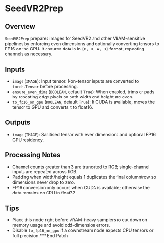 # SeedVR2Prep


## Overview
`SeedVR2Prep` prepares images for SeedVR2 and other VRAM-sensitive pipelines by enforcing even dimensions and optionally converting tensors to FP16 on the GPU. It ensures data is in `[B, H, W, 3]` format, repeating channels as necessary.

## Inputs
- `image` (`IMAGE`): Input tensor. Non-tensor inputs are converted to `torch.Tensor` before processing.
- `ensure_even_dims` (`BOOLEAN`, default `True`): When enabled, trims or pads by repeating edge pixels so both width and height are even.
- `to_fp16_on_gpu` (`BOOLEAN`, default `True`): If CUDA is available, moves the tensor to GPU and converts it to float16.

## Outputs
- `image` (`IMAGE`): Sanitised tensor with even dimensions and optional FP16 GPU residency.

## Processing Notes
- Channel counts greater than 3 are truncated to RGB; single-channel inputs are repeated across RGB.
- Padding when width/height equals 1 duplicates the final column/row so dimensions never drop to zero.
- FP16 conversion only occurs when CUDA is available; otherwise the data remains on CPU in float32.

## Tips
- Place this node right before VRAM-heavy samplers to cut down on memory usage and avoid odd-dimension errors.
- Disable `to_fp16_on_gpu` if a downstream node expects CPU tensors or full precision.*** End Patch
